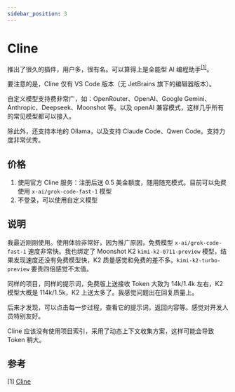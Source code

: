 ```yaml
---
sidebar_position: 3
---
```


# Cline

推出了很久的插件，用户多，很有名。可以算得上是全能型 AI 编程助手<sup>[[1]](#参考)</sup>。

要注意的是，Cline 仅有 VS Code 版本（无 JetBrains 旗下的编辑器版本）。

自定义模型支持费非常广，如：OpenRouter、OpenAI、Google Gemini、Anthropic、Deepseek、Moonshot 等。以及 openAI 兼容模式，这样几乎所有的常见模型都可以接入。

除此外，还支持本地的 Ollama，以及支持 Claude Code、Qwen Code。支持力度非常优秀。

## 价格

1. 使用官方 Cline 服务：注册后送 0.5 美金额度，随用随充模式。目前可以免费使用 `x-ai/grok-code-fast-1` 模型
2. 不登录，可以使用自定义模型 

## 说明

我最近刚刚使用。使用体验非常好，因为推广原因，免费模型 `x-ai/grok-code-fast-1` 速度非常快。我也绑定了 Moonshot K2 `kimi-k2-0711-preview` 模型，结果发现速度还没有免费模型快，K2 质量感觉和免费的差不多。`kimi-k2-turbo-preview` 要贵四倍感觉不太值。

同样的项目，同样的提示词，免费版上送接收 Token 大致为 14k/1.4k 左右，K2 模型大概是 114k/1.5k，K2 上送太多了。我感觉问题出在回复质量上。

后来才发现，可以点击每一步过程，查看它的提示词，返回内容等。感觉对开发人员特别友好。

Cline 应该没有使用项目索引，采用了动态上下文收集方案，这样可能会导致 Token 稍大。

## 参考

[1]&nbsp;[Cline](https://cline.bot)

